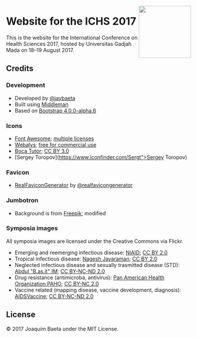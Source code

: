 <a href="http://ichs.ugm.ac.id/"><img src="http://ichs.ugm.ac.id/2017/images/logos/logo.svg" height="142px" align="right"></a>

# Website for the ICHS 2017

This is the website for the International Conference on Health Sciences 2017, hosted by Universitas Gadjah Mada on 18&ndash;19 August 2017.

## Credits

### Development

+ Developed by [@jaybaeta](https://github.com/jaybaeta)
+ Built using [Middleman](https://github.com/middleman/middleman)
+ Based on [Bootstrap 4.0.0-alpha.6](https://v4-alpha.getbootstrap.com/)

### Icons

+ [Font Awesome](http://fontawesome.io); [multiple licenses](http://fontawesome.io/license/)
+ [Webalys](https://www.iconfinder.com/webalys); [free for commercial use](https://www.iconfinder.com/iconsets/kameleon-free-pack-rounded)
+ [Boca Tutor](https://www.iconfinder.com/bocatutor); [CC BY 3.0](https://creativecommons.org/licenses/by/3.0/)
+ [Sergey Toropov](https://www.iconfinder.com/Sergt">Sergey Toropov)

### Favicon

+ [RealFaviconGenerator](http://realfavicongenerator.net/) by [@realfavicongenerator](https://github.com/realfavicongenerator)

### Jumbotron

+ Background is from [Freepik](http://www.freepik.com); modified

### Symposia images

All symposia images are licensed under the Creative Commons via Flickr.

+ Emerging and reemerging infectious disease: [NIAID](https://www.flickr.com/photos/niaid/5661846246/); [CC BY 2.0](https://creativecommons.org/licenses/by/2.0/)
+ Tropical infectious disease: [Nagesh Jayaraman](https://www.flickr.com/photos/howard_roark/7550806512/); [CC BY 2.0](https://creativecommons.org/licenses/by/2.0/)
+ Neglected infectious disease and sexually trasmitted disease (STD): [Abdul "B.as.it" IM](https://www.flickr.com/photos/50963439@N05/6431732431/); [CC BY-NC-ND 2.0](https://creativecommons.org/licenses/by-nc-nd/2.0/)
+ Drug resistance (antimicroba, antivirus): [Pan American Health Organization PAHO](https://www.flickr.com/photos/pahowho/24213490572/); [CC BY-NC 2.0](https://creativecommons.org/licenses/by-nc/2.0/)
+ Vaccine related (mapping disease, vaccine development, diagnosis): [AIDSVaccine](https://www.flickr.com/photos/iavi_flickr/9314255327/); [CC BY-NC-ND 2.0](https://creativecommons.org/licenses/by-nc-nd/2.0/)

## License

© 2017 Joaquim Baeta under the MIT License.